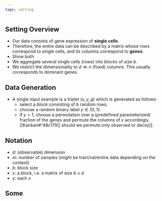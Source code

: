 ```yaml
---
tags: setting
---
```




## Setting Overview
- Our data consists of gene expression of **single cells**. 
- Therefore, the entire data can be described by a matrix whose rows correspond to single cells, and its columns correspond to **genes**.
- Show both 
- We aggregate several single cells (rows) into *blocks* of size $b$.
- We restrict the dimensionality to $d\ll n$ (fixed) columns. This usually corresponds to dominant genes.


## Data Generation
- A single input example is a triplet $(x,y,g)$ which is generated as follows:
	- select a *block* consisting of $b$ random rows.
	- choose a random binary label $y \in \{0,1\}$. 
	- if $y=1$, choose a permutation over a (predefined parameterized) fraction of the genes and permute the columns of $x$ accordingly.  [[Kanban#^48c179|| should we permute only observed or decoy]]










## Notation

- $d$: (observable) dimension 
- $m$: number of samples (might be train/val/entire data depending on the context)
- $b$: block size
- $x$: a block, i.e. a matrix of size $b \times d$
- $y$: each $x$




## Some

